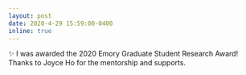 ```yaml
---
layout: post
date: 2020-4-29 15:59:00-0400
inline: true
---
```


:sparkles: I was awarded the 2020 Emory Graduate Student Research Award! Thanks to Joyce Ho for the mentorship and supports.
